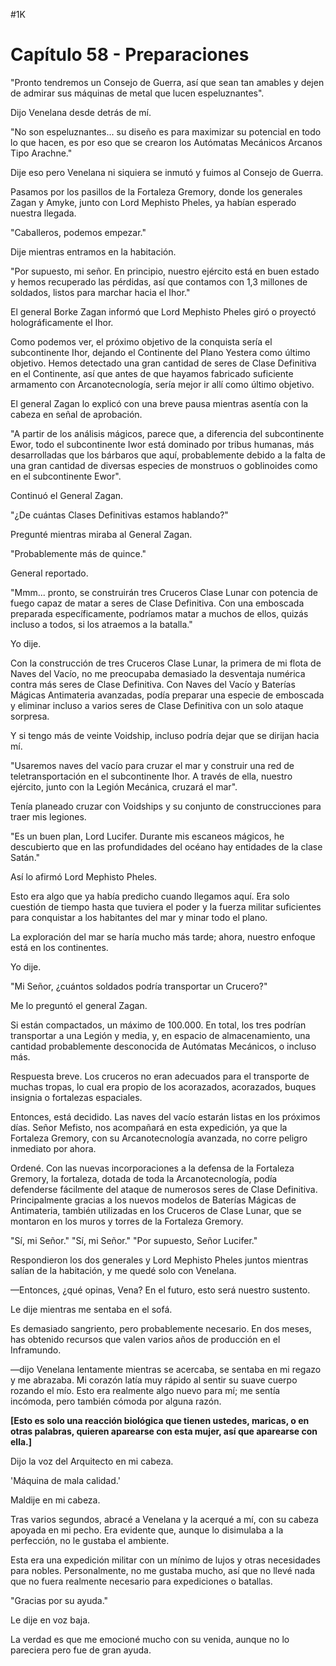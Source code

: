 
#1K 

# Capítulo 58 - Preparaciones


"Pronto tendremos un Consejo de Guerra, así que sean tan amables y dejen de admirar sus máquinas de metal que lucen espeluznantes".

Dijo Venelana desde detrás de mí.

"No son espeluznantes... su diseño es para maximizar su potencial en todo lo que hacen, es por eso que se crearon los Autómatas Mecánicos Arcanos Tipo Arachne."

Dije eso pero Venelana ni siquiera se inmutó y fuimos al Consejo de Guerra.

Pasamos por los pasillos de la Fortaleza Gremory, donde los generales Zagan y Amyke, junto con Lord Mephisto Pheles, ya habían esperado nuestra llegada.

"Caballeros, podemos empezar."

Dije mientras entramos en la habitación.

"Por supuesto, mi señor. En principio, nuestro ejército está en buen estado y hemos recuperado las pérdidas, así que contamos con 1,3 millones de soldados, listos para marchar hacia el Ihor."

El general Borke Zagan informó que Lord Mephisto Pheles giró o proyectó holográficamente el Ihor.

Como podemos ver, el próximo objetivo de la conquista sería el subcontinente Ihor, dejando el Continente del Plano Yestera como último objetivo. Hemos detectado una gran cantidad de seres de Clase Definitiva en el Continente, así que antes de que hayamos fabricado suficiente armamento con Arcanotecnología, sería mejor ir allí como último objetivo.

El general Zagan lo explicó con una breve pausa mientras asentía con la cabeza en señal de aprobación.

"A partir de los análisis mágicos, parece que, a diferencia del subcontinente Ewor, todo el subcontinente Iwor está dominado por tribus humanas, más desarrolladas que los bárbaros que aquí, probablemente debido a la falta de una gran cantidad de diversas especies de monstruos o goblinoides como en el subcontinente Ewor".

Continuó el General Zagan.

"¿De cuántas Clases Definitivas estamos hablando?"

Pregunté mientras miraba al General Zagan.

"Probablemente más de quince."

General reportado.

"Mmm... pronto, se construirán tres Cruceros Clase Lunar con potencia de fuego capaz de matar a seres de Clase Definitiva. Con una emboscada preparada específicamente, podríamos matar a muchos de ellos, quizás incluso a todos, si los atraemos a la batalla."

Yo dije.

Con la construcción de tres Cruceros Clase Lunar, la primera de mi flota de Naves del Vacío, no me preocupaba demasiado la desventaja numérica contra más seres de Clase Definitiva. Con Naves del Vacío y Baterías Mágicas Antimateria avanzadas, podía preparar una especie de emboscada y eliminar incluso a varios seres de Clase Definitiva con un solo ataque sorpresa.

Y si tengo más de veinte Voidship, incluso podría dejar que se dirijan hacia mí.

"Usaremos naves del vacío para cruzar el mar y construir una red de teletransportación en el subcontinente Ihor. A través de ella, nuestro ejército, junto con la Legión Mecánica, cruzará el mar".

Tenía planeado cruzar con Voidships y su conjunto de construcciones para traer mis legiones.

"Es un buen plan, Lord Lucifer. Durante mis escaneos mágicos, he descubierto que en las profundidades del océano hay entidades de la clase Satán."

Así lo afirmó Lord Mephisto Pheles.

Esto era algo que ya había predicho cuando llegamos aquí. Era solo cuestión de tiempo hasta que tuviera el poder y la fuerza militar suficientes para conquistar a los habitantes del mar y minar todo el plano.

La exploración del mar se haría mucho más tarde; ahora, nuestro enfoque está en los continentes.

Yo dije.

"Mi Señor, ¿cuántos soldados podría transportar un Crucero?"

Me lo preguntó el general Zagan.

Si están compactados, un máximo de 100.000. En total, los tres podrían transportar a una Legión y media, y, en espacio de almacenamiento, una cantidad probablemente desconocida de Autómatas Mecánicos, o incluso más.

Respuesta breve. Los cruceros no eran adecuados para el transporte de muchas tropas, lo cual era propio de los acorazados, acorazados, buques insignia o fortalezas espaciales.

Entonces, está decidido. Las naves del vacío estarán listas en los próximos días. Señor Mefisto, nos acompañará en esta expedición, ya que la Fortaleza Gremory, con su Arcanotecnología avanzada, no corre peligro inmediato por ahora.

Ordené. Con las nuevas incorporaciones a la defensa de la Fortaleza Gremory, la fortaleza, dotada de toda la Arcanotecnología, podía defenderse fácilmente del ataque de numerosos seres de Clase Definitiva. Principalmente gracias a los nuevos modelos de Baterías Mágicas de Antimateria, también utilizadas en los Cruceros de Clase Lunar, que se montaron en los muros y torres de la Fortaleza Gremory.

"Sí, mi Señor." "Sí, mi Señor." "Por supuesto, Señor Lucifer."

Respondieron los dos generales y Lord Mephisto Pheles juntos mientras salían de la habitación, y me quedé solo con Venelana.

—Entonces, ¿qué opinas, Vena? En el futuro, esto será nuestro sustento.

Le dije mientras me sentaba en el sofá.

Es demasiado sangriento, pero probablemente necesario. En dos meses, has obtenido recursos que valen varios años de producción en el Inframundo.

—dijo Venelana lentamente mientras se acercaba, se sentaba en mi regazo y me abrazaba. Mi corazón latía muy rápido al sentir su suave cuerpo rozando el mío. Esto era realmente algo nuevo para mí; me sentía incómoda, pero también cómoda por alguna razón.

**[Esto es solo una reacción biológica que tienen ustedes, maricas, o en otras palabras, quieren aparearse con esta mujer, así que aparearse con ella.]**

Dijo la voz del Arquitecto en mi cabeza.

'Máquina de mala calidad.'

Maldije en mi cabeza.

Tras varios segundos, abracé a Venelana y la acerqué a mí, con su cabeza apoyada en mi pecho. Era evidente que, aunque lo disimulaba a la perfección, no le gustaba el ambiente.

Esta era una expedición militar con un mínimo de lujos y otras necesidades para nobles. Personalmente, no me gustaba mucho, así que no llevé nada que no fuera realmente necesario para expediciones o batallas.

"Gracias por su ayuda."

Le dije en voz baja.

La verdad es que me emocioné mucho con su venida, aunque no lo pareciera pero fue de gran ayuda.